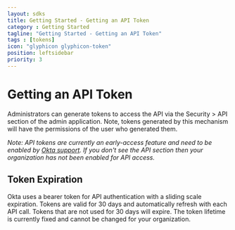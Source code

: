 ```yaml
---
layout: sdks
title: Getting Started - Getting an API Token
category : Getting Started
tagline: "Getting Started - Getting an API Token"
tags : [tokens]
icon: "glyphicon glyphicon-token"
position: leftsidebar
priority: 3
---
```


# Getting an API Token

Administrators can generate tokens to access the API via the Security > API section of the admin application. Note, tokens generated by this mechanism will have the permissions of the user who generated them.

*Note: API tokens are currently an early-access feature and need to be enabled by [Okta support](https://support.okta.com).  If you don't see the API section then your organization has not been enabled for API access.*

## Token Expiration

Okta uses a bearer token for API authentication with a sliding scale expiration.  Tokens are valid for 30 days and automatically refresh with each API call.  Tokens that are not used for 30 days will expire.  The token lifetime is currently fixed and cannot be changed for your organization. 
